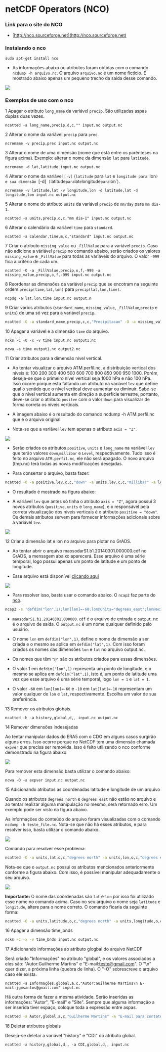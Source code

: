 netCDF Operators (NCO)
======================

### Link para o site do NCO

+ [http://nco.sourceforge.net](http://nco.sourceforge.net)


### Instalando o nco

`sudo apt-get install nco`

+ As informações abaixo ou atributos foram obtidas com o comando `ncdump -h arquivo.nc`. O arquivo `arquivo.nc` é um nome fictício. É mostrado abaixo apenas um pequeno trecho da saída desse comando.

![](../../images/nco/nco_fig01.png)

### Exemplos de uso com o nco

1 Apagar o atributo `long_name` da variável `precip`. São utilizadas aspas duplas duas vezes.

`ncatted -a long_name,precip,d,c,"" input.nc output.nc`

2 Alterar o nome da variável `precip` para `prec`.

`ncrename -v precip,prec input.nc output.nc`

3 Alterar o nome de uma dimensão (nome que está entre os parênteses na figura acima). Exemplo: alterar o nome da dimensão `lat` para `latitude`.

`ncrename -d lat,latitude input.nc output.nc`

4 Alterar o nome da variável `[-v]` (`latitude` para `lat` e `longitude para `lon`) e sua dimensão `[-d]` (`latitude` para `lat` e `longitude` para `lon`).

`ncrename -v latitude,lat -v longitude,lon -d latitude,lat -d longitude,lon input.nc output.nc`

5 Alterar o nome do atributo `units` da variável `precip` de `mm/day` para `mm dia-1`.

`ncatted -a units,precip,o,c,"mm dia-1" input.nc output.nc`

6 Alterar o calendário da variável `time` para `standard`.

`ncatted -a calendar,time,m,c,"standard" input.nc output.nc`

7 Criar o atributo `missing_value` ou `_FillValue` para a variável `precip`. Caso não adicione a váriável `precip` no comando abaixo, serão criados os valores `missing_value` e `_FillValue` para todas as variáveis do arquivo. O valor `-999` fica a critério de cada um.

`ncatted -O -a _FillValue,precip,o,f,-999 -a missing_value,precip,o,f,-999 input.nc output.nc`
 
8 Reordenar as dimensões da variável `precip` que se encotram na seguinte ordem `precip(time,lat,lon)` para `precip(lat,lon,time)`.

`ncpdq -a lat,lon,time input.nc output.n`

9 Criar vários atributos (`standard_name`, `missing_value`, `_FillValue`,`precip` e `units`) de uma só vez para a variável `precip`.

```bash
ncatted -O -a standard_name,precip,c,c,"Precipitacao" -O -a missing_value,precip,c,f,-999 -O -a _FillValue,precip,c,f,-999 -O -a units,precip,c,c,"mm/day" input.nc output.nc
```

10 Apagar a variável e a dimensão `time` do arquivo.

`ncks -C -O -x -v time input.nc output1.nc`

`ncwa -a time output1.nc output2.nc`

11 Criar atributos para a dimensão nível vertical. 

  + Ao tentar visualizar o arquivo ATM.perfil.nc, a distribuição vertical dos níveis é: 100 200 300 400 500 600 700 800 850 900 950 1000. Porém, deseja-se que o primeiro nível vertical seja 1000 hPa e não 100 hPa. Isso ocorre porque está faltando um atributo na variável `lev` que define qual o sentido que o nível vertical deve aumentar ou diminuir. Sabe-se que o nível vertical aumenta em direção a superfície terrestre, portanto, deve-se criar o atributo `positve` com o valor `down` para visualizar de forma correta os níveis verticais.
  
  + A imagem abaixo é o resultado do comando ncdump -h ATM.perfil.nc que é o arquivo original
  
  + Nota-se que a variável `lev` tem apenas o atributo `axis = "Z"`. 

![](../../images/nco/nco_fig02.png)
   
  + Serão criados os atributos `positive`, `units` e `long_name` na variável `lev` que terão valores `down`,`millibar` e `Level`, respectivamente. Tudo isso é feito no arquivo `ATM.perfil.nc`, ele não será apagado. O novo arquivo (tmp.nc) terá todas as novas modificações desejadas.

  + Para consertar o arquivo, basta fazer:

```bash
ncatted -O -a positive,lev,c,c,"down" -a units,lev,c,c,"millibar" -a long_name,lev,c,c,"Level"  ATM.perfil.nc tmp.nc
```

  + O resultado é mostrado na figura abaixo:

  + A variável `lev` que antes só tinha o atributo `axis = "Z"`, agora possui 3 novos atributos (`positive`, `units` e `long_name`), e o responsável pela correta visualização dos níveis verticais é o atributo `positive = "down"`. Os demais atributos servem para fornecer informações adicionais sobre a variável `lev`.

![](../../images/nco/nco_fig03.png)
   
12 Criar a dimensão lat e lon no arquivo para plotar no GrADS.

  + Ao tentar abrir o arquivo maosodarS1.b1.20140301.000000.cdf no GrADS, a mensagem abaixo aparecerá. Esse arquivo é uma série temporal, logo possui apenas um ponto de latitude e um ponto de longitude.
  
  + Esse arquivo está disponível [clicando aqui](https://drive.google.com/open?id=1bNrCZRfvM5C1eALTUI7VsAzkuFd29jJr)

![](../../images/nco/nco_fig04.png)
   
  + Para resolver isso, basta usar o comando abaixo. O `ncap2` faz parte do [nco](http://nco.sourceforge.net).

```bash
ncap2 -s 'defdim("lon",1);lon[lon]=-60;lon@units="degrees_east";lon@axis="X";lon@long_name="longitude";defdim("lat",1);lat[lat]=-10;lat@units="degrees_north";lat@axis="Y";lat@long_name="latitude"' maosodarS1.b1.20140301.000000.cdf output.nc
```

  + `maosodarS1.b1.20140301.000000.cdf` é o arquivo de entrada e `output.`nc é o arquivo de saída. O `output.nc` é um nome qualquer definido pelo usuário.
  
  + O nome `lon` em `defdim("lon",1)`, define o nome da dimensão a ser criada e o mesmo se aplica em `defdim("lat",1)`. Com isso foram criados os nomes das dimensões `lon` e `lat` no arquivo output.nc.
  
  + Os nomes que têm `"@"` são os atributos criados para essas dimensões.
  
  + O valor 1 em `defdim("lon",1)` representa um ponto de longitude, e o mesmo se aplica em `defdim("lat",1)`, isto é, um ponto de latitude uma vez que esse arquivo é uma série temporal, logo `lon = 1` e `lat = 1`.
  
  + O valor `-60` em `lon[lon]=-60` e `-10` em `lat[lat]=-10` representam um valor qualquer de `lon` e `lat`, respectivamente. Escolha um valor de sua preferência.

  13 Remover os atributos globais.

  `ncatted -h -a history,global,d,, input.nc output.nc`

14 Remover dimensões indesejadas

Ao tentar manipular dados do ERA5 com o CDO em alguns casos surgirão alguns erros. Isso ocorre porque no NetCDF tem uma dimensão chamada `expver` que precisa ser removida. Isso é feito utilizando o nco conforme demonstrado na figura abaixo:

![](../../images/nco/nco_fig05.png)

Para remover esta dimensão basta utilizar o comando abaixo:

`ncwa -O -a expver input.nc output.nc`

15 Adicionando atributos as coordenadas latitude e longitude de um arquivo

Quando os atributos `degrees north` e `degrees east` não estão no arquivo e ao tentar realizar alguma manipulação no mesmo, será retornado erro. Um exemplo pode ser visto na figura abaixo. 

As informações do conteúdo do arquivo foram visualizadas com o comando `ncdump -h teste_file.nc`. Nota-se que não há esses atributos, e para resolver isso, basta utilizar o comando abaixo.


![](../../images/nco/nco_fig06a.png)

Comando para resolver esse problema:

```bash
ncatted -O -a units,lat,o,c,"degrees north" -a units,lon,o,c,"degrees east" test_file.nc output.nc
```

Nota-se que o `output.nc` possui os atributos mencionados anteriormente conforme a figura abaixo. Com isso, é possível manipular adequadamente o seu arquivo.

![](../../images/nco/nco_fig06b.png)

**Importante:** O nome das coordenadas são `lat` e `lon` por isso foi utilizado esse nome no comando acima. Caso no seu arquivo o nome seja `latitude` e `longitude`, altere para o nome correto. O comando ficaria da seguinte forma:

```bash
ncatted -O -a units,latitude,o,c,"degrees north" -a units,longitude,o,c,"degrees east" test_file.nc output.nc
```

16 Apagar a dimensão time_bnds

```bash
ncks -C -x -v time_bnds input.nc output.nc
```

17 Adicionando informações ao atributo glogbal do arquivo NetCDF

Será criado "Informações" no atributo "global", e os valores associados a eles são: "Autor:Guilherme Martins" e "E-mail:teste@gmail.com". O "\n" quer dizer, a próxima linha (quebra de linha). O "-O" sobrescreve o arquivo caso ele exista.

```
ncatted -a Informações,global,a,c,"Autor:Guilherme Martins\n E-mail:jgmsantos@gmail.com" input.nc
```

Há outra forma de fazer a mesma atividade. Serão inseridas as informações: "Autor", "E-mail" e "Site". Sempre que alguma informação a ser inserida tiver espaço, coloque toda a expressão entre aspas.

```bash
ncatted -a Autor,global,a,c,"Guilherme Martins" -a "E-mail para contato",global,a,c,"jgmsantos@gmail.com" -a Site,global,a,c,"www.teste.com.br" input.nc
```

18 Deletar atributos globais

Deseja-se deletar a variável "history" e "CDI" do atributo global.

```
ncatted -a history,global,d,, -a CDI,global,d,, input.nc
```